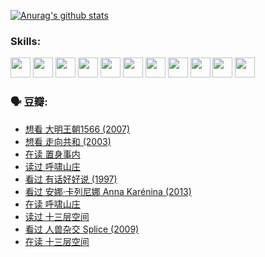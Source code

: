 
[![Anurag's github stats](https://github-readme-stats.vercel.app/api?username=w940853815)](https://github.com/anuraghazra/github-readme-stats)

### Skills:

<code><img height="32" src="https://cdn.jsdelivr.net/npm/simple-icons@v5/icons/python.svg"></code>
<code><img height="32" src="https://cdn.jsdelivr.net/npm/simple-icons@v5/icons/javascript.svg"></code>
<code><img height="32" src="https://cdn.jsdelivr.net/npm/simple-icons@v5/icons/django.svg"></code>
<code><img height="32" src="https://cdn.jsdelivr.net/npm/simple-icons@v5/icons/flask.svg"></code>
<code><img height="32" src="https://cdn.jsdelivr.net/npm/simple-icons@v5/icons/vuetify.svg"></code>
<code><img height="32" src="https://cdn.jsdelivr.net/npm/simple-icons@v5/icons/git.svg"></code>
<code><img height="32" src="https://cdn.jsdelivr.net/npm/simple-icons@v5/icons/docker.svg"></code>
<code><img height="32" src="https://cdn.jsdelivr.net/npm/simple-icons@v5/icons/postgresql.svg"></code>
<code><img height="32" src="https://cdn.jsdelivr.net/npm/simple-icons@v5/icons/elasticsearch.svg"></code>
<code><img height="32" src="https://cdn.jsdelivr.net/npm/simple-icons@v5/icons/macos.svg"></code>
<code><img height="32" src="https://cdn.jsdelivr.net/npm/simple-icons@v5/icons/linux.svg"></code>

### 🗣 豆瓣:

<!-- DOUBAN-ACTIVITIES:START -->
- [想看 大明王朝1566‎ (2007)](https://www.douban.com/people/136069238/status/3710980213/?_i=41197939)
- [想看 走向共和‎ (2003)](https://www.douban.com/people/136069238/status/3710980002/?_i=41197939)
- [在读 置身事内](https://www.douban.com/people/136069238/status/3710472151/?_i=41197939)
- [读过 呼啸山庄](https://www.douban.com/people/136069238/status/3710470617/?_i=41197939)
- [看过 有话好好说‎ (1997)](https://www.douban.com/people/136069238/status/3709833172/?_i=41197939)
- [看过 安娜·卡列尼娜 Anna Karénina‎ (2013)](https://www.douban.com/people/136069238/status/3708942010/?_i=41197939)
- [在读 呼啸山庄](https://www.douban.com/people/136069238/status/3701626992/?_i=41197939)
- [读过 十三层空间](https://www.douban.com/people/136069238/status/3700755247/?_i=41197939)
- [看过 人兽杂交 Splice‎ (2009)](https://www.douban.com/people/136069238/status/3700243036/?_i=41197939)
- [在读 十三层空间](https://www.douban.com/people/136069238/status/3695060207/?_i=41197939)
<!-- DOUBAN-ACTIVITIES:END -->
<!--
**w940853815/w940853815** is a ✨ _special_ ✨ repository because its `README.md` (this file) appears on your GitHub profile.

Here are some ideas to get you started:

- 🔭 I’m currently working on ...
- 🌱 I’m currently learning ...
- 👯 I’m looking to collaborate on ...
- 🤔 I’m looking for help with ...
- 💬 Ask me about ...
- 📫 How to reach me: ...
- 😄 Pronouns: ...
- ⚡ Fun fact: ...
-->
